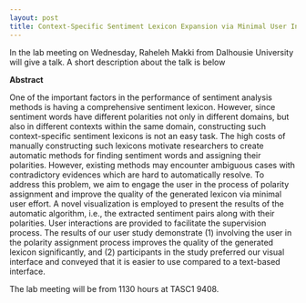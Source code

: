 ```yaml
---
layout: post
title: Context-Specific Sentiment Lexicon Expansion via Minimal User Interaction
---
```


In the lab meeting on Wednesday, Raheleh Makki from Dalhousie University will give a talk. A short description about the talk is below 

**Abstract** 


One of the important factors in the performance of sentiment analysis methods is having a comprehensive
sentiment lexicon. However, since sentiment words have different polarities not only in
different domains, but also in different contexts within the same domain, constructing such context-specific
sentiment lexicons is not an easy task. The high costs of manually constructing such lexicons
motivate researchers to create automatic methods for finding sentiment words and assigning their
polarities. However, existing methods may encounter ambiguous cases with contradictory evidences
which are hard to automatically resolve. To address this problem, we aim to engage the user in the
process of polarity assignment and improve the quality of the generated lexicon via minimal user
effort. A novel visualization is employed to present the results of the automatic algorithm, i.e., the
extracted sentiment pairs along with their polarities. User interactions are provided to facilitate the
supervision process. The results of our user study demonstrate (1) involving the user in the polarity
assignment process improves the quality of the generated lexicon significantly, and (2) participants in
the study preferred our visual interface and conveyed that it is easier to use compared to a text-based
interface.

The lab meeting will be from 1130 hours at TASC1 9408. 



